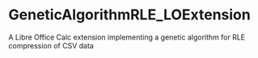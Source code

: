 GeneticAlgorithmRLE_LOExtension
===============================

A Libre Office Calc extension implementing a genetic algorithm for RLE compression of CSV data
